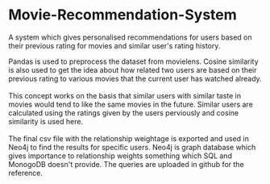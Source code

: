 # Movie-Recommendation-System
A system which gives personalised recommendations for users based on their previous rating for movies and similar user's rating history.


Pandas is used to preprocess the dataset from movielens. Cosine similarity is also used to get the idea about how related two users are based on their previous rating to various movies that the current user has watched already.
<br/>
<br/>
This concept works on the basis that similar users with similar taste in movies would tend to like the same movies in the future.
Similar users are calculated using the ratings given by the users perviously and cosine similarity is used here.
<br/><br/>
The final csv file with the relationship weightage is exported and used in Neo4j to find the results for specific users.
Neo4j is graph database which gives importance to relationship weights something which SQL and MonogoDB doesn't provide.
The queries are uploaded in github for the reference.
